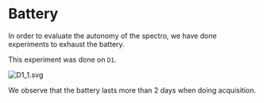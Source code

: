 # Battery

In order to evaluate the autonomy of the spectro, we have done experiments to exhaust the battery.

This experiment was done on `D1`.

![D1_1.svg](D1_1.svg)

We observe that the battery lasts more than 2 days when doing acquisition.

